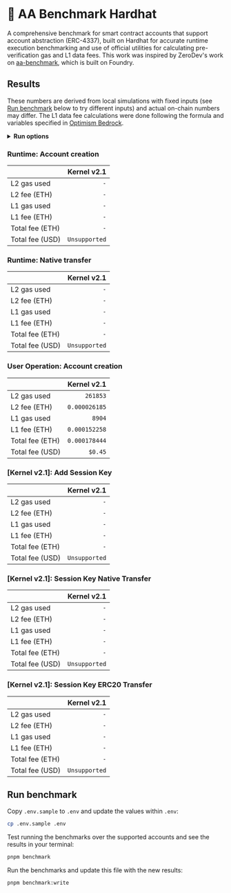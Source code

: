 # 👷 AA Benchmark Hardhat

A comprehensive benchmark for smart contract accounts that support account abstraction (ERC-4337), built on Hardhat for accurate runtime execution benchmarking and use of official utilities for calculating pre-verification gas and L1 data fees. This work was inspired by ZeroDev's work on [aa-benchmark](https://github.com/zerodevapp/aa-benchmark), which is built on Foundry.

## Results

These numbers are derived from local simulations with fixed inputs (see [Run benchmark](#run-benchmark) below to try different inputs) and actual on-chain numbers may differ. The L1 data fee calculations were done following the formula and variables specified in [Optimism Bedrock](https://docs.optimism.io/stack/transactions/fees#bedrock).

<!-- BENCHMARK_RESULTS -->

<details>
<summary><b>Run options</b></summary>

Last run: Sat, 17 Feb 2024 01:55:01 GMT
| Option              |   Value |
| :------------------ | ------: |
| L2 gas price (Gwei) |   `0.1` |
| L1 gas price (Gwei) |    `25` |
| ETH price (USD)     | `$2500` |

</details>

### Runtime: Account creation

|                 |   Kernel v2.1 |
| :-------------- | ------------: |
| L2 gas used     |           `-` |
| L2 fee (ETH)    |           `-` |
| L1 gas used     |           `-` |
| L1 fee (ETH)    |           `-` |
| Total fee (ETH) |           `-` |
| Total fee (USD) | `Unsupported` |

### Runtime: Native transfer

|                 |   Kernel v2.1 |
| :-------------- | ------------: |
| L2 gas used     |           `-` |
| L2 fee (ETH)    |           `-` |
| L1 gas used     |           `-` |
| L1 fee (ETH)    |           `-` |
| Total fee (ETH) |           `-` |
| Total fee (USD) | `Unsupported` |

### User Operation: Account creation

|                 |   Kernel v2.1 |
| :-------------- | ------------: |
| L2 gas used     |      `261853` |
| L2 fee (ETH)    | `0.000026185` |
| L1 gas used     |        `8904` |
| L1 fee (ETH)    | `0.000152258` |
| Total fee (ETH) | `0.000178444` |
| Total fee (USD) |       `$0.45` |

### [Kernel v2.1]: Add Session Key

|                 |   Kernel v2.1 |
| :-------------- | ------------: |
| L2 gas used     |           `-` |
| L2 fee (ETH)    |           `-` |
| L1 gas used     |           `-` |
| L1 fee (ETH)    |           `-` |
| Total fee (ETH) |           `-` |
| Total fee (USD) | `Unsupported` |

### [Kernel v2.1]: Session Key Native Transfer

|                 |   Kernel v2.1 |
| :-------------- | ------------: |
| L2 gas used     |           `-` |
| L2 fee (ETH)    |           `-` |
| L1 gas used     |           `-` |
| L1 fee (ETH)    |           `-` |
| Total fee (ETH) |           `-` |
| Total fee (USD) | `Unsupported` |

### [Kernel v2.1]: Session Key ERC20 Transfer

|                 |   Kernel v2.1 |
| :-------------- | ------------: |
| L2 gas used     |           `-` |
| L2 fee (ETH)    |           `-` |
| L1 gas used     |           `-` |
| L1 fee (ETH)    |           `-` |
| Total fee (ETH) |           `-` |
| Total fee (USD) | `Unsupported` |

<!-- /BENCHMARK_RESULTS -->

## Run benchmark

Copy `.env.sample` to `.env` and update the values within `.env`:

```bash
cp .env.sample .env
```

Test running the benchmarks over the supported accounts and see the results in your terminal:

```bash
pnpm benchmark
```

Run the benchmarks and update this file with the new results:

```bash
pnpm benchmark:write
```
